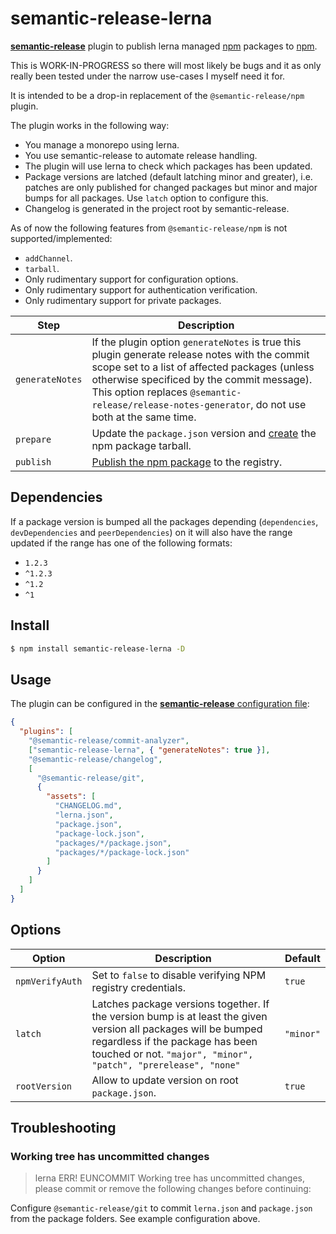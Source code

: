 # semantic-release-lerna

[**semantic-release**](https://github.com/semantic-release/semantic-release) plugin to publish lerna managed [npm](https://github.com/lerna/lerna) packages to [npm](https://www.npmjs.com).

This is WORK-IN-PROGRESS so there will most likely be bugs and it as only really been tested under the narrow use-cases I myself need it for.

It is intended to be a drop-in replacement of the `@semantic-release/npm` plugin.

The plugin works in the following way:

- You manage a monorepo using lerna.
- You use semantic-release to automate release handling.
- The plugin will use lerna to check which packages has been updated.
- Package versions are latched (default latching minor and greater), i.e. patches are only published for changed packages but minor and major bumps for all packages. Use `latch` option to configure this.
- Changelog is generated in the project root by semantic-release.

As of now the following features from `@semantic-release/npm` is not supported/implemented:

- `addChannel`.
- `tarball`.
- Only rudimentary support for configuration options.
- Only rudimentary support for authentication verification.
- Only rudimentary support for private packages.

| Step            | Description                                                                                                                                                                                                                                                                                       |
| --------------- | ------------------------------------------------------------------------------------------------------------------------------------------------------------------------------------------------------------------------------------------------------------------------------------------------- |
| `generateNotes` | If the plugin option `generateNotes` is true this plugin generate release notes with the commit scope set to a list of affected packages (unless otherwise specificed by the commit message). This option replaces `@semantic-release/release-notes-generator`, do not use both at the same time. |
| `prepare`       | Update the `package.json` version and [create](https://docs.npmjs.com/cli/pack) the npm package tarball.                                                                                                                                                                                          |
| `publish`       | [Publish the npm package](https://docs.npmjs.com/cli/publish) to the registry.                                                                                                                                                                                                                    |

## Dependencies

If a package version is bumped all the packages depending (`dependencies`, `devDependencies` and `peerDependencies`) on it will also have the range updated if the range has one of the following formats:

- `1.2.3`
- `^1.2.3`
- `^1.2`
- `^1`

## Install

```bash
$ npm install semantic-release-lerna -D
```

## Usage

The plugin can be configured in the [**semantic-release** configuration file](https://github.com/semantic-release/semantic-release/blob/master/docs/usage/configuration.md#configuration):

```json
{
  "plugins": [
    "@semantic-release/commit-analyzer",
    ["semantic-release-lerna", { "generateNotes": true }],
    "@semantic-release/changelog",
    [
      "@semantic-release/git",
      {
        "assets": [
          "CHANGELOG.md",
          "lerna.json",
          "package.json",
          "package-lock.json",
          "packages/*/package.json",
          "packages/*/package-lock.json"
        ]
      }
    ]
  ]
}
```

## Options

| Option          | Description                                                                                                                                                                                             | Default   |
| --------------- | ------------------------------------------------------------------------------------------------------------------------------------------------------------------------------------------------------- | --------- |
| `npmVerifyAuth` | Set to `false` to disable verifying NPM registry credentials.                                                                                                                                           | `true`    |
| `latch`         | Latches package versions together. If the version bump is at least the given version all packages will be bumped regardless if the package has been touched or not. `"major", "minor", "patch", "prerelease", "none"` | `"minor"` |
| `rootVersion`   | Allow to update version on root `package.json`.                                                                                                                                                         | `true`    |

## Troubleshooting

### Working tree has uncommitted changes

> lerna ERR! EUNCOMMIT Working tree has uncommitted changes, please commit or remove the following changes before continuing:

Configure `@semantic-release/git` to commit `lerna.json` and `package.json` from the package folders.
See example configuration above.
